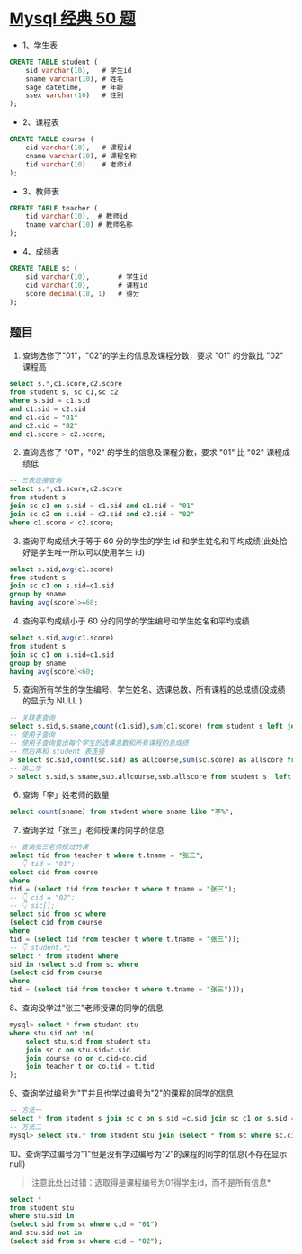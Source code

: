# [Mysql 经典 50 题](https://juejin.cn/post/6844903823819931662)

- 1、学生表

```sql
CREATE TABLE student (
	sid varchar(10),   # 学生id
	sname varchar(10), # 姓名
	sage datetime,     # 年龄
	ssex varchar(10)   # 性别
);
```

- 2、课程表

```sql
CREATE TABLE course (
	cid varchar(10),   # 课程id
	cname varchar(10), # 课程名称
	tid varchar(10)    # 老师id
);
```

- 3、教师表

```sql
CREATE TABLE teacher (
	tid varchar(10),  # 教师id
	tname varchar(10) # 教师名称
);
```

- 4、成绩表

```sql
CREATE TABLE sc (
	sid varchar(10),       # 学生id
	cid varchar(10),       # 课程id
	score decimal(18, 1)   # 得分
);
```

## 题目

1. 查询选修了"01"，"02"的学生的信息及课程分数，要求 "01" 的分数比 "02" 课程高

```sql
select s.*,c1.score,c2.score
from student s, sc c1,sc c2
where s.sid = c1.sid
and c1.sid = c2.sid
and c1.cid = "01"
and c2.cid = "02"
and c1.score > c2.score;
```

2. 查询选修了 "01"，"02" 的学生的信息及课程分数，要求 "01" 比 "02" 课程成绩低

```sql
-- 三表连接查询
select s.*,c1.score,c2.score
from student s
join sc c1 on s.sid = c1.sid and c1.cid = "01"
join sc c2 on s.sid = c2.sid and c2.cid = "02"
where c1.score < c2.score;
```

3. 查询平均成绩大于等于 60 分的学生的学生 id 和学生姓名和平均成绩(此处恰好是学生唯一所以可以使用学生 id)

```sql
select s.sid,avg(c1.score)
from student s
join sc c1 on s.sid=c1.sid
group by sname
having avg(score)>=60;
```

4. 查询平均成绩小于 60 分的同学的学生编号和学生姓名和平均成绩

```sql
select s.sid,avg(c1.score)
from student s
join sc c1 on s.sid=c1.sid
group by sname
having avg(score)<60;
```

5. 查询所有学生的学生编号、学生姓名、选课总数、所有课程的总成绩(没成绩的显示为 NULL )

```sql
-- 关联表查询
select s.sid,s.sname,count(c1.sid),sum(c1.score) from student s left join sc c1 on s.sid = c1.sid group by sid;
-- 使用子查询
-- 使用子查询查出每个学生的选课总数和所有课程的总成绩
-- 然后再和 student 表连接
> select sc.sid,count(sc.sid) as allcourse,sum(sc.score) as allscore from sc group by sc.sid;
-- 第二步
> select s.sid,s.sname,sub.allcourse,sub.allscore from student s  left join (select sc.sid,count(sc.sid) as allcourse,sum(sc.score) as allscore from sc group by sc.sid) sub on s.sid = sub.sid;
```

6. 查询「李」姓老师的数量

```sql
select count(sname) from student where sname like "李%";
```

7. 查询学过「张三」老师授课的同学的信息

```sql
-- 查询张三老师授过的课
select tid from teacher t where t.tname = "张三";
-- 👇 tid = "01";
select cid from course
where
tid = (select tid from teacher t where t.tname = "张三");
-- 👇 cid = "02";
-- 👇 sic[];
select sid from sc where
(select cid from course
where
tid = (select tid from teacher t where t.tname = "张三"));
-- 👇 student.*;
select * from student where
sid in (select sid from sc where
(select cid from course
where
tid = (select tid from teacher t where t.tname = "张三")));
```

8、查询没学过"张三"老师授课的同学的信息

```sql
mysql> select * from student stu 
where stu.sid not in(
	select stu.sid from student stu 
	join sc c on stu.sid=c.sid 
	join course co on c.cid=co.cid 
	join teacher t on co.tid = t.tid
);
```

9、查询学过编号为"1"并且也学过编号为"2"的课程的同学的信息
```sql
-- 方法一
select * from student s join sc c on s.sid =c.sid join sc c1 on s.sid = c1.sid where c.cid = "01" and c1.cid ="02";
-- 方法二
mysql> select stu.* from student stu join (select * from sc where sc.cid = "01") c1 on stu.sid = c1.sid join (select * from sc where sc.cid = "02") c2 on stu.sid = c2.sid;
```
10、查询学过编号为"1"但是没有学过编号为"2"的课程的同学的信息(不存在显示null)
> 注意此处出过错：选取得是课程编号为01得学生id，而不是所有信息*
```sql
select * 
from student stu
where stu.sid in 
(select sid from sc where cid = "01") 
and stu.sid not in 
(select sid from sc where cid = "02");

```

```sql

```
